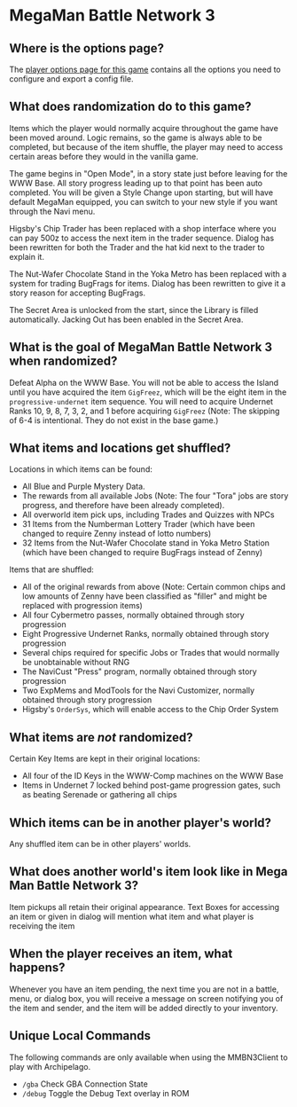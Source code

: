 # MegaMan Battle Network 3

## Where is the options page?

The [player options page for this game](../player-options) contains all the options you need to configure and
export a config file.

## What does randomization do to this game?

Items which the player would normally acquire throughout the game have been moved around. Logic remains, so the game is
always able to be completed, but because of the item shuffle, the player may need to access certain areas before they
would in the vanilla game.

The game begins in "Open Mode", in a story state just before leaving for the WWW Base. All story progress leading up to
that point has been auto completed. You will be given a Style Change upon starting, but will
have default MegaMan equipped, you can switch to your new style if you want through the Navi menu.

Higsby's Chip Trader has been replaced with a shop interface where you can pay 500z to access the next item in the
trader sequence.
Dialog has been rewritten for both the Trader and the hat kid next to the trader to explain it.

The Nut-Wafer Chocolate Stand in the Yoka Metro has been replaced with a system for trading BugFrags for items.
Dialog has been rewritten to give it a story reason for accepting BugFrags.

The Secret Area is unlocked from the start, since the Library is filled automatically. Jacking Out has been enabled
in the Secret Area.

## What is the goal of MegaMan Battle Network 3 when randomized?

Defeat Alpha on the WWW Base. You will not be able to access the Island until you have acquired the item `GigFreez`,
which will be the eight item in the `progressive-undernet` item sequence. You will need to acquire Undernet Ranks
10, 9, 8, 7, 3, 2, and 1 before acquiring `GigFreez`
(Note: The skipping of 6-4 is intentional. They do not exist in the base game.)

## What items and locations get shuffled?

Locations in which items can be found:
- All Blue and Purple Mystery Data.
- The rewards from all available Jobs (Note: The four "Tora" jobs are story progress, and therefore have 
been already completed). 
- All overworld item pick ups, including Trades and Quizzes with NPCs
- 31 Items from the Numberman Lottery Trader (which have been changed to require Zenny instead of lotto numbers)
- 32 Items from the Nut-Wafer Chocolate stand in Yoka Metro Station (which have been changed to require BugFrags 
instead of Zenny)

Items that are shuffled:
- All of the original rewards from above (Note: Certain common chips and low amounts of Zenny have been classified
as "filler" and might be replaced with progression items)
- All four Cybermetro passes, normally obtained through story progression
- Eight Progressive Undernet Ranks, normally obtained through story progression
- Several chips required for specific Jobs or Trades that would normally be unobtainable without RNG
- The NaviCust "Press" program, normally obtained through story progression
- Two ExpMems and ModTools for the Navi Customizer, normally obtained through story progression
- Higsby's `OrderSys`, which will enable access to the Chip Order System

## What items are _not_ randomized?
Certain Key Items are kept in their original locations:
- All four of the ID Keys in the WWW-Comp machines on the WWW Base
- Items in Undernet 7 locked behind post-game progression gates, such as beating Serenade or gathering all chips

## Which items can be in another player's world?

Any shuffled item can be in other players' worlds.


## What does another world's item look like in Mega Man Battle Network 3?

Item pickups all retain their original appearance. Text Boxes for accessing an item or given in dialog will mention
what item and what player is receiving the item

## When the player receives an item, what happens?

Whenever you have an item pending, the next time you are not in a battle, menu, or dialog box, you will receive a
message on screen notifying you of the item and sender, and the item will be added directly to your inventory.

## Unique Local Commands

The following commands are only available when using the MMBN3Client to play with Archipelago.

- `/gba` Check GBA Connection State
- `/debug` Toggle the Debug Text overlay in ROM
